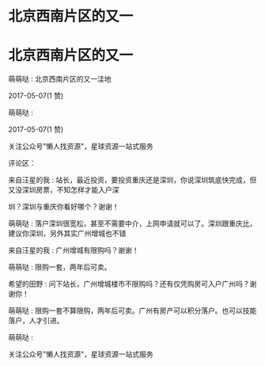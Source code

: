 # 北京西南片区的又一

# 北京西南片区的又一

萌萌哒 : 北京西南片区的又一洼地

2017-05-07(1 赞)

萌萌哒 :

2017-05-07(1 赞)

关注公众号"懒人找资源"，星球资源一站式服务

评论区：

来自汪星的我 : 站长，最近投资，要投资重庆还是深圳，你说深圳筑底快完成，但又没深圳房票，不知怎样才能入户深

圳？深圳与重庆你看好哪个？谢谢！

萌萌哒 : 落户深圳很宽松，甚至不需要中介，上网申请就可以了。深圳跟重庆比，建议你深圳，另外其实广州增城也不错

来自汪星的我 : 广州增城有限购吗？谢谢！

萌萌哒 : 限购一套，两年后可卖。

希望的田野 : 问下站长，广州增城楼市不限购吗？还有仅凭购房可入户广州吗？谢谢你！

萌萌哒 : 限购一套不算限购，两年后可卖。广州有房产可以积分落户。也可以技能落户，人才引进。

萌萌哒 :

关注公众号"懒人找资源"，星球资源一站式服务